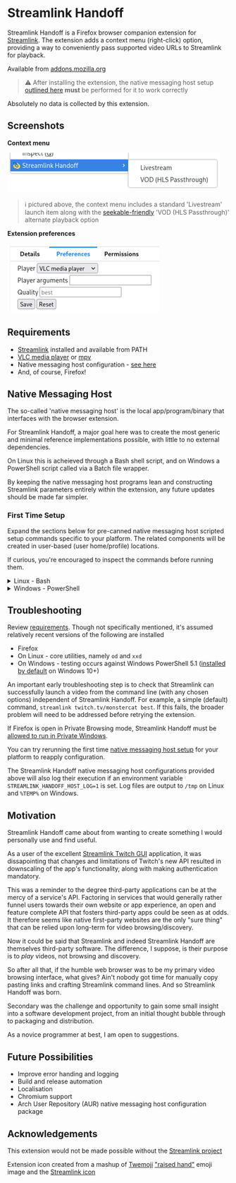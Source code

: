 # Streamlink Handoff

Streamlink Handoff is a Firefox browser companion extension for [Streamlink](https://streamlink.github.io). The extension adds a context menu (right-click) option, providing a way to conveniently pass supported video URLs to Streamlink for playback.

Available from [addons.mozilla.org](https://addons.mozilla.org/firefox/addon/streamlink-handoff/)

> :warning: After installing the extension, the native messaging host setup [outlined here](#first-time-setup) **must** be performed for it to work correctly  

Absolutely no data is collected by this extension.

## Screenshots

**Context menu**

<kbd>![image](/img/context-menu.png?raw=true)</kbd>

> :information_source: pictured above, the context menu includes a standard 'Livestream' launch item along with the [seekable-friendly](https://github.com/streamlink/streamlink/issues/134) 'VOD (HLS Passthrough)' alternate playback option


**Extension preferences**

<kbd>![image](/img/options.png?raw=true)</kbd>

## Requirements

* [Streamlink](https://streamlink.github.io/install.html) installed and available from PATH
* [VLC media player](https://www.videolan.org/vlc/#download) or [mpv](https://mpv.io/installation/)
* Native messaging host configuration - [see here](#first-time-setup)
* And, of course, Firefox!

## Native Messaging Host

The so-called 'native messaging host' is the local app/program/binary that interfaces with the browser extension.

For Streamlink Handoff, a major goal here was to create the most generic and minimal reference implementations possible, with little to no external dependencies.

On Linux this is acheieved through a Bash shell script, and on Windows a PowerShell script called via a Batch file wrapper.

By keeping the native messaging host programs lean and constructing Streamlink parameters entirely within the extension, any future updates should be made far simpler.

### First Time Setup

Expand the sections below for pre-canned native messaging host scripted setup commands specific to your platform. The related components will be created in user-based (user home/profile) locations.

If curious, you're encouraged to inspect the commands before running them.

<details>
  <summary>Linux - Bash</summary>
  
  Simply copy/paste the below script block into your terminal and execute.
  
  This should create two Streamlink Handoff files (.json and .sh) under `$HOME/.mozilla/native-messaging-hosts`.

  ```bash
  host_dir=$HOME/.mozilla/native-messaging-hosts
  mkdir --parents $host_dir

  host_name=streamlink_handoff_host
  host_program=streamlink-handoff.sh

  # manifest
  cat > $host_dir/$host_name.json << EOF
  {
    "name": "$host_name",
    "description": "Streamlink Handoff Native Messaging Host - Linux",
    "path": "$host_dir/$host_program",
    "type": "stdio",
    "allowed_extensions": ["streamlink-handoff@bgh.io"]
  }
  EOF

  # host program
  cat > $host_dir/$host_program << 'EOF'
  #!/bin/bash

  if [ $STREAMLINK_HANDOFF_HOST_LOG = 1 ]
  then
    exec >> /tmp/"$(date --iso-8601)"_streamlink-handoff-host.log 2>&1
    set -o xtrace
    date
  fi

  message_byte_length=$(od --address-radix=n --read-bytes=4 --format=dL | tr --delete " ")

  message=$(od --address-radix=n --read-bytes="$message_byte_length" --format=x1 | xxd --plain --revert)
  message=$(echo $message | sed --expression='s/^"//' --expression='s/"$//')

  streamlink $message
  EOF

  chmod u+x $host_dir/$host_program
  ```
</details>

<details>
  <summary>Windows - PowerShell</summary>
  
  Copying/pasting commands directly into a PowerShell console can be hit and miss, so it's instead recommended you copy the below script block into a new PowerShell ISE file and run (Ctrl + a to select all > F8 to run selection).

  This should create a registry entry in addition to three Streamlink Handoff files (.json, .bat and .ps1) under `%APPDATA%\streamlink-handoff`.

  ```powershell
  # Manifest
  $HostFolderPath = Join-Path -Path $Env:APPDATA -ChildPath streamlink-handoff
  If (-Not (Test-Path -Path $HostFolderPath)) {New-Item -Path $HostFolderPath -ItemType Directory}

  $HostName = "streamlink_handoff_host"
  $HostProgram = "streamlink-handoff.bat"

  $MainifestContent = @"
  {
    "name": "$HostName",
    "description": "Streamlink Handoff Native Messaging Host - Windows",
    "path": "$HostProgram",
    "type": "stdio",
    "allowed_extensions": ["streamlink-handoff@bgh.io"]
  }
  "@

  $ManifestFile = New-Item -Path (Join-Path -Path $HostFolderPath -ChildPath "$HostName.json") -Value $MainifestContent -Force
  
  $RegKey = "HKCU:\SOFTWARE\Mozilla\NativeMessagingHosts\$HostName"
  If (-Not (Test-Path -Path $RegKey)) {New-Item -Path $RegKey -Force}
  Set-ItemProperty -Path $RegKey -Name "(Default)" -Value $ManifestFile.FullName -Type String -Force

  # Program(s)
  $BatchFileContent = "powershell -ExecutionPolicy Bypass -File `"$(Join-Path -Path $HostFolderPath -ChildPath streamlink-handoff.ps1)`""
  Set-Content -Path (Join-Path -Path $HostFolderPath -ChildPath $HostProgram) -Value $BatchFileContent -Force

  $PSFileContent = @'
  If ($Env:STREAMLINK_HANDOFF_HOST_LOG -Eq 1)
  {
      Start-Transcript -Path (Join-Path -Path $Env:Temp -ChildPath ((Get-Date -Format yyyy-MM-dd) + "_streamlink-handoff-host.log")) -IncludeInvocationHeader -Append
      Get-Date
  }

  $BinaryReader = New-Object -TypeName System.IO.BinaryReader([System.Console]::OpenStandardInput())

  $MessageByteLength = $BinaryReader.ReadInt32()
  Write-Output -InputObject "Message byte length: $MessageByteLength"

  $Message = [System.Text.Encoding]::UTF8.GetString($BinaryReader.ReadBytes($MessageByteLength))
  $Message = $Message.Trim('"')
  Write-Output -InputObject "Message: $Message"

  Start-Process -FilePath streamlink -ArgumentList $Message
  '@

  Set-Content -Path (Join-Path -Path $HostFolderPath streamlink-handoff.ps1) -Value $PSFileContent -Force
  ```
</details>

## Troubleshooting

Review [requirements](#requirements). Though not specifically mentioned, it's assumed relatively recent versions of the following are installed

* Firefox
* On Linux - core utilities, namely `od` and `xxd`
* On Windows - testing occurs against Windows PowerShell 5.1 ([installed by default](https://docs.microsoft.com/powershell/scripting/windows-powershell/install/windows-powershell-system-requirements#windows-powershell-51) on Windows 10+)

An important early troubleshooting step is to check that Streamlink can successfully launch a video from the command line (with any chosen options) independent of Streamlink Handoff. For example, a simple (default) command, `streamlink twitch.tv/monstercat best`. If this fails, the broader problem will need to be addressed before retrying the extension.

If Firefox is open in Private Browsing mode, Streamlink Handoff must be [allowed to run in Private Windows](https://support.mozilla.org/kb/extensions-private-browsing).

You can try rerunning the first time [native messaging host setup](#first-time-setup) for your platform to reapply configuration.

The Streamlink Handoff native messaging host configurations provided above will also log their execution if an environment variable `STREAMLINK_HANDOFF_HOST_LOG=1` is set. Log files are output to `/tmp` on Linux and `%TEMP%` on Windows.

## Motivation

Streamlink Handoff came about from wanting to create something I would personally use and find useful.

As a user of the excellent [Streamlink Twitch GUI](https://streamlink.github.io/streamlink-twitch-gui/) application, it was dissapointing that changes and limitations of Twitch's new API resulted in downscaling of the app's functionality, along with making authentication mandatory.

This was a reminder to the degree third-party applications can be at the mercy of a service's API. Factoring in services that would generally rather funnel users towards their own website or app experience, an open and feature complete API that fosters third-party apps could be seen as at odds. It therefore seems like native first-party websites are the only "sure thing" that can be relied upon long-term for video browsing/discovery.

Now it could be said that Streamlink and indeed Streamlink Handoff are themselves third-party software. The difference, I suppose, is their purpose is to _play_ videos, not browsing and discovery.

So after all that, if the humble web browser was to be my primary video browsing interface, what gives? Ain't nobody got time for manually copy pasting links and crafting Streamlink command lines. And so Streamlink Handoff was born.

Secondary was the challenge and opportunity to gain some small insight into a software development project, from an initial thought bubble through to packaging and distribution.

As a novice programmer at best, I am open to suggestions.

## Future Possibilities

* Improve error handing and logging
* Build and release automation
* Localisation
* Chromium support
* Arch User Repository (AUR) native messaging host configuration package

## Acknowledgements

This extension would not be made possible without the [Streamlink project](https://github.com/streamlink/streamlink)

Extension icon created from a mashup of [Twemoji](https://twemoji.twitter.com) ["raised hand"](https://github.com/twitter/twemoji/blob/master/assets/svg/270b.svg) emoji image and the [Streamlink icon](https://github.com/streamlink/streamlink/blob/master/icon.svg)
